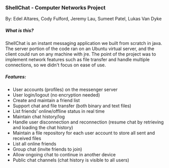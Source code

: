 ### ShellChat - Computer Networks Project
By: Edel Altares, Cody Fulford, Jeremy Lau, Sumeet Patel, Lukas Van Dyke


##### What is this?
ShellChat is an instant messaging application we built from scratch in java. The server portion of the code ran on an Ubuntu virtual server, and the client could run on any machine with jre. The point of the project was to implement network features such as file transfer and handle multiple connections, so we didn't focus on ease of use.

##### Features:
* User accounts (profiles) on the messenger server
* User login/logout (no encryption needed)
* Create and maintain a friend list
* Support chat and file transfer (both binary and text files)
* List friends’ online/offline status in real time
* Maintain chat history/log
* Handle user disconnection and reconnection (resume chat by retrieving and loading the chat history)
* Maintain a file repository for each user account to store all sent and received files
* List all online friends
* Group chat (invite friends to join)
* Allow ongoing chat to continue in another device
* Public chat channels (chat history is visible to all users)
